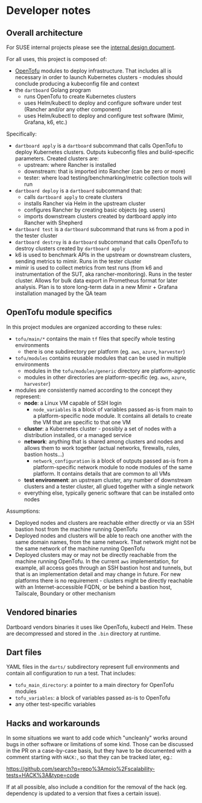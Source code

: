 # Developer notes

## Overall architecture

For SUSE internal projects please see the [internal design document](https://docs.google.com/document/d/1-jgzGSmeH47mobXycuOgeg1W_wTB4AgY).

For all uses, this project is composed of:
 - [OpenTofu](http://opentofu.org) modules to deploy infrastructure. That includes all is necessary in order to launch Kubernetes clusters - modules should conclude producing a kubeconfig file and context
 - the `dartboard` Golang program
   - runs OpenTofu to create Kubernetes clusters
   - uses Helm/kubectl to deploy and configure software under test (Rancher and/or any other component)
   - uses Helm/kubectl to deploy and configure test software (Mimir, Grafana, k6, etc.)

Specifically:
 - `dartboard apply` is a `dartboard` subcommand that calls OpenTofu to deploy Kubernetes clusters. Outputs kubeconfig files and build-specific parameters. Created clusters are:
   - upstream: where Rancher is installed
   - downstream: that is imported into Rancher (can be zero or more)
   - tester: where load testing/benchmarking/metric collection tools will run
 - `dartboard deploy` is a `dartboard` subcommand that:
   - calls `dartboard apply` to create clusters
   - installs Rancher via Helm in the upstream cluster
   - configures Rancher by creating basic objects (eg. users)
   - imports downstream clusters created by dartboard apply into Rancher with Shepherd
 - `dartboard test` is a `dartboard` subcommand that runs `k6` from a pod in the tester cluster
 - `dartboard destroy` is a `dartboard` subcommand that calls OpenTofu to destroy clusters created by `dartboard apply`
 - k6 is used to benchmark APIs in the upstream or downstream clusters, sending metrics to mimir. Runs in the tester cluster
 - mimir is used to collect metrics from test runs (from k6 and instrumentation of the SUT, aka rancher-monitoring). Runs in the tester cluster. Allows for bulk data export in Prometheus format for later analysis. Plan is to store long-term data in a new Mimir + Grafana installation managed by the QA team

## OpenTofu module specifics

In this project modules are organized according to these rules:
 - `tofu/main/*` contains the main `tf` files that specify whole testing environments
   - there is one subdirectory per platform (eg. `aws`, `azure`, `harvester`)
 - `tofu/modules` contains reusable modules that can be used in multiple environments
   - modules in the `tofu/modules/generic` directory are platform-agnostic
   - modules in other directories are platform-specific (eg. `aws`, `azure`, `harvester`)
 - modules are consistently named according to the concept they represent:
   - **node**: a Linux VM capable of SSH login
     - `node_variables` is a block of variables passed as-is from main to a platform-specific node module. It contains all details to create the VM that are specific to that one VM
   - **cluster**: a Kubernetes cluster - possibly a set of nodes with a distribution installed, or a managed service
   - **network**: anything that is shared among clusters and nodes and allows them to work together (actual networks, firewalls, rules, bastion hosts...)
      - `network_configuration` is a block of outputs passed as-is from a platform-specific network module to node modules of the same platform. It contains details that are common to all VMs
   - **test environment**: an upstream cluster, any number of downstream clusters and a tester cluster, all glued together with a single network
   - everything else, typically generic software that can be installed onto nodes

Assumptions:
 - Deployed nodes and clusters are reachable either directly or via an SSH bastion host from the machine running OpenTofu
 - Deployed nodes and clusters will be able to reach one another with the same domain names, from the same network. That network might not be the same network of the machine running OpenTofu
 - Deployed clusters may or may not be directly reachable from the machine running OpenTofu. In the current `aws` implementation, for example, all access goes through an SSH bastion host and tunnels, but that is an implementation detail and may change in future. For new platforms there is no requirement - clusters might be directly reachable with an Internet-accessible FQDN, or be behind a bastion host, Tailscale, Boundary or other mechanism

## Vendored binaries

Dartboard vendors binaries it uses like OpenTofu, kubectl and Helm. These are decompressed and stored in the `.bin` directory at runtime.

## Dart files

YAML files in the `darts/` subdirectory represent full environments and contain all configuration to run a test. That includes:
 - `tofu_main_directory`: a pointer to a main directory for OpenTofu modules
 - `tofu_variables`: a block of variables passed as-is to OpenTofu
 - any other test-specific variables

## Hacks and workarounds

In some situations we want to add code which "uncleanly" works around bugs in other software or limitations of some kind. Those can be discussed in the PR on a case-by-case basis, but they have to be documented with a comment starting with `HACK:`, so that they can be tracked later, eg.:

https://github.com/search?q=repo%3Amoio%2Fscalability-tests+HACK%3A&type=code

If at all possible, also include a condition for the removal of the hack (eg. dependency is updated to a version that fixes a certain issue).
